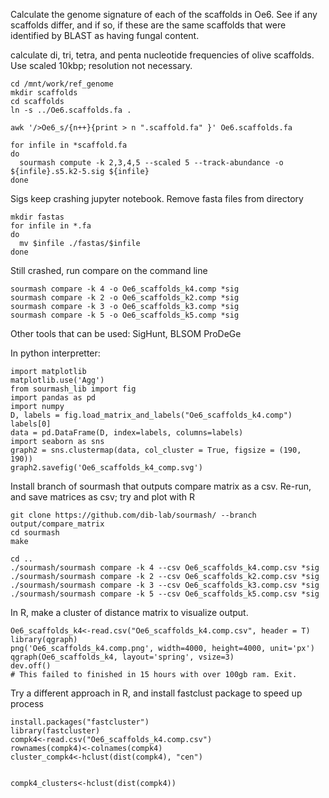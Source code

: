 Calculate the genome signature of each of the scaffolds in Oe6. See if any scaffolds differ, and if so, if these are the same scaffolds that were identified by BLAST as having fungal content.

calculate di, tri, tetra, and penta nucleotide frequencies of olive scaffolds. Use scaled 10kbp; resolution not necessary.
```
cd /mnt/work/ref_genome
mkdir scaffolds
cd scaffolds
ln -s ../Oe6.scaffolds.fa .

awk '/>Oe6_s/{n++}{print > n ".scaffold.fa" }' Oe6.scaffolds.fa

for infile in *scaffold.fa
do
  sourmash compute -k 2,3,4,5 --scaled 5 --track-abundance -o ${infile}.s5.k2-5.sig ${infile}
done
```

Sigs keep crashing jupyter notebook. Remove fasta files from directory
```
mkdir fastas
for infile in *.fa
do
  mv $infile ./fastas/$infile
done
```

Still crashed, run compare on the command line
```
sourmash compare -k 4 -o Oe6_scaffolds_k4.comp *sig
sourmash compare -k 2 -o Oe6_scaffolds_k2.comp *sig
sourmash compare -k 3 -o Oe6_scaffolds_k3.comp *sig
sourmash compare -k 5 -o Oe6_scaffolds_k5.comp *sig
```


Other tools that can be used: SigHunt, BLSOM ProDeGe


In python interpretter:
```
import matplotlib
matplotlib.use('Agg')
from sourmash_lib import fig
import pandas as pd
import numpy
D, labels = fig.load_matrix_and_labels("Oe6_scaffolds_k4.comp")
labels[0]
data = pd.DataFrame(D, index=labels, columns=labels)
import seaborn as sns
graph2 = sns.clustermap(data, col_cluster = True, figsize = (190, 190))
graph2.savefig('Oe6_scaffolds_k4_comp.svg')
```

Install branch of sourmash that outputs compare matrix as a csv. Re-run, and save matrices as csv; try and plot with R
```
git clone https://github.com/dib-lab/sourmash/ --branch output/compare_matrix
cd sourmash
make

cd ..
./sourmash/sourmash compare -k 4 --csv Oe6_scaffolds_k4.comp.csv *sig
./sourmash/sourmash compare -k 2 --csv Oe6_scaffolds_k2.comp.csv *sig
./sourmash/sourmash compare -k 3 --csv Oe6_scaffolds_k3.comp.csv *sig
./sourmash/sourmash compare -k 5 --csv Oe6_scaffolds_k5.comp.csv *sig
```

In R, make a cluster of distance matrix to visualize output. 
```
Oe6_scaffolds_k4<-read.csv("Oe6_scaffolds_k4.comp.csv", header = T)
library(qgraph)
png('Oe6_scaffolds_k4.comp.png', width=4000, height=4000, unit='px')
qgraph(Oe6_scaffolds_k4, layout='spring', vsize=3)
dev.off()
# This failed to finished in 15 hours with over 100gb ram. Exit.
```
Try a different approach in R, and install fastclust package to speed up process
```
install.packages("fastcluster")
library(fastcluster)
compk4<-read.csv("Oe6_scaffolds_k4.comp.csv")
rownames(compk4)<-colnames(compk4)
cluster_compk4<-hclust(dist(compk4), "cen")


compk4_clusters<-hclust(dist(compk4))



